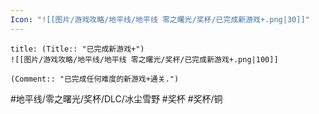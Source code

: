 ```yaml
---
Icon: "![[图片/游戏攻略/地平线/地平线 零之曙光/奖杯/已完成新游戏+.png|30]]"
---
```

```ad-common-bronze-trophy
title: (Title:: "已完成新游戏+")
![[图片/游戏攻略/地平线/地平线 零之曙光/奖杯/已完成新游戏+.png|100]]

(Comment:: "已完成任何难度的新游戏+通关.")
```

#地平线/零之曙光/奖杯/DLC/冰尘雪野 #奖杯 #奖杯/铜
